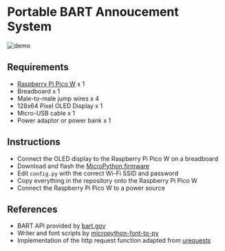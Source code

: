 # Portable BART Annoucement System

![demo](demo.gif)

## Requirements
* [Raspberry Pi Pico W](https://www.raspberrypi.com/products/raspberry-pi-pico/) x 1
* Breadboard x 1
* Male-to-male jump wires x 4
* 128x64 Pixel OLED Display x 1
* Micro-USB  cable x 1
* Power adaptor or power bank x 1

## Instructions
* Connect the OLED display to the Raspberry Pi Pico W on a breadboard
* Download and flash the [MicroPython firmware](https://www.raspberrypi.com/documentation/microcontrollers/micropython.html)
* Edit `config.py` with the correct Wi-Fi SSID and password
* Copy everything in the repository onto the Raspberry Pi Pico W
* Connect the Raspberry Pi Pico W to a power source

## References
* BART API provided by [bart.gov](https://www.bart.gov/schedules/developers/api)
* Writer and font scripts by [micropython-font-to-py](https://github.com/peterhinch/micropython-font-to-py)
* Implementation of the http request function adapted from [urequests](https://github.com/micropython/micropython-lib/blob/master/python-ecosys/urequests/urequests.py)
